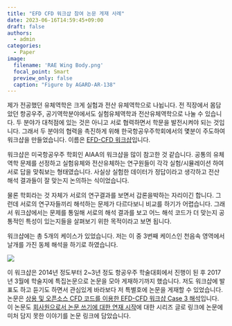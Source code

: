 ```yaml
---
title: "EFD CFD 워크샵 참여 논문 게재 사례"
date: 2023-06-16T14:59:45+09:00
draft: false
authors:
  - admin
categories:
  - Paper
image:
  filename: 'RAE Wing Body.png'
  focal_point: Smart
  preview_only: false
  caption: "Figure by AGARD-AR-138"
---
```


제가 전공했던 유체역학은 크게 실험과 전산 유체역학으로 나뉩니다. 
전 직장에서 몸담았던 항공우주, 공기역학분야에서도 실험유체역학과 전산유체역학으로 나눌 수 있습니다.
두 분야가 대척점에 있는 것은 아니고 서로 협력하면서 학문을 발전시켜야 되는 것입니다.
그래서 두 분야의 협력을 촉진하게 위해 한국항공우주학회에서의 몇분이 주도하여 워크샵을 만들었습니다.
이름은 [EFD-CFD 워크샵](https://efd-cfd.gitbook.io/efd-cfd-workshop/)입니다.

워크샵은 미국항공우주 학회인 AIAA의 워크샵을 많이 참고한 것 같습니다.
공통의 유체역학 문제를 선정하고 실험유체와 전산유체하는 연구원들이 각각 실험/시뮬레이션 하여 서로 답을 맞춰보는 형태였습니다.
사실상 실험한 데이터가 정답이라고 생각하고 전산 해석 결과들이 잘 맞는지 논의하는 식이었습니다.

물론 학회라는 것 자체가 서로의 연구결과를 보면서 갑론을박하는 자리이긴 합니다.
그런데 서로의 연구자들끼리 해석하는 문제가 다르다보니 비교를 하기가 어렵습니다.
그래서 워크샵에서는 문제를 통일해 서로의 해석 결과를 보고 어느 해석 코드가 더 맞는지 공통적인 특성이 있는지들을 살펴보기 위한 목적이라고 보면 됩니다.

워크샵에는 총 5개의 케이스가 있었습니다.
저는 이 중 3번째 케이스인 천음속 영역에서 날개를 가진 동체 해석을 하기로 하였습니다.

![](RAE_Wing_Body.png)

이 워크샵은 2014년 정도부터 2~3년 정도 항공우주 학술대회에서 진행이 된 후 2017년 3월에 학술지에 특집논문으로 논문을 모아 게재하기까지 했습니다.
저도 워크샵에 발표도 하고 듣기도 하면서 관심있게 바라보다 저 특별호에 논문을 게재할 수 있었습니다.
논문은 [상용 및 오픈소스 CFD 코드를 이용한 EFD-CFD 워크샵 Case 3 해석](/ko/publication/jong-rok-kim-2017-cfd-analysis-efdcfd)입니다.
이 논문도 [회사원으로서 논문 쓰기에 대한 연재 시작](/ko/post/mypaper_review1/)에 대한 시리즈 글로 링크에 논문에 미처 담지 못한 이야기를 논문 링크에 담았습니다.
